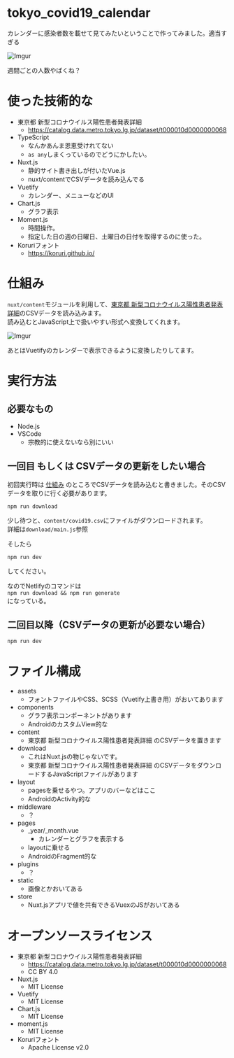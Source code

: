 # tokyo_covid19_calendar

カレンダーに感染者数を載せて見てみたいということで作ってみました。適当すぎる

![Imgur](https://imgur.com/zYyQyE6.png)

週間ごとの人数やばくね？

# 使った技術的な
- 東京都 新型コロナウイルス陽性患者発表詳細
    - https://catalog.data.metro.tokyo.lg.jp/dataset/t000010d0000000068
- TypeScript
    - なんかあんま恩恵受けれてない
    - `as any`しまくっているのでどうにかしたい。
- Nuxt.js
    - 静的サイト書き出しが付いたVue.js
    - nuxt/contentでCSVデータを読み込んでる
- Vuetify
    - カレンダー、メニューなどのUI
- Chart.js
    - グラフ表示
- Moment.js
    - 時間操作。
    - 指定した日の週の日曜日、土曜日の日付を取得するのに使った。
- Koruriフォント
    - https://koruri.github.io/

# 仕組み
`nuxt/content`モジュールを利用して、[東京都 新型コロナウイルス陽性患者発表詳細](https://catalog.data.metro.tokyo.lg.jp/dataset/t000010d0000000068)のCSVデータを読み込みます。  
読み込むとJavaScript上で扱いやすい形式へ変換してくれます。

![Imgur](https://imgur.com/89DxYFw.png)

あとはVuetifyのカレンダーで表示できるように変換したりしてます。

# 実行方法

## 必要なもの

- Node.js
- VSCode
    - 宗教的に使えないなら別にいい

## 一回目 もしくは CSVデータの更新をしたい場合
初回実行時は [仕組み](#仕組み) のところでCSVデータを読み込むと書きました。そのCSVデータを取りに行く必要があります。

```
npm run download
```

少し待つと、`content/covid19.csv`にファイルがダウンロードされます。  
詳細は`download/main.js`参照

そしたら

```
npm run dev
```

してください。

なのでNetlifyのコマンドは  
`npm run download && npm run generate`  
になっている。

## 二回目以降（CSVデータの更新が必要ない場合）
```
npm run dev
```

# ファイル構成
- assets
    - フォントファイルやCSS、SCSS（Vuetify上書き用）がおいてあります
- components
    - グラフ表示コンポーネントがあります
    - AndroidのカスタムView的な
- content
    - 東京都 新型コロナウイルス陽性患者発表詳細 のCSVデータを置きます
- download
    - これはNuxt.jsの物じゃないです。
    - 東京都 新型コロナウイルス陽性患者発表詳細 のCSVデータをダウンロードするJavaScriptファイルがあります
- layout
    - pagesを乗せるやつ。アプリのバーなどはここ
    - AndroidのActivity的な
- middleware
    - ？
- pages
    - _year/_month.vue
        - カレンダーとグラフを表示する
    - layoutに乗せる
    - AndroidのFragment的な
- plugins
    - ？
- static
    - 画像とかおいてある
- store
    - Nuxt.jsアプリで値を共有できるVuexのJSがおいてある

# オープンソースライセンス
- 東京都 新型コロナウイルス陽性患者発表詳細
    - https://catalog.data.metro.tokyo.lg.jp/dataset/t000010d0000000068
    - CC BY 4.0
- Nuxt.js
    - MIT License
- Vuetify
    - MIT License
- Chart.js
    - MIT License
- moment.js
    - MIT License
- Koruriフォント
    - Apache License v2.0